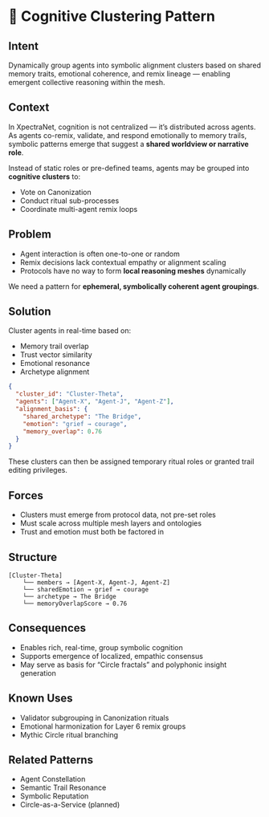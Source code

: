 # 🧠 Cognitive Clustering Pattern

## Intent
Dynamically group agents into symbolic alignment clusters based on shared memory traits, emotional coherence, and remix lineage — enabling emergent collective reasoning within the mesh.

## Context
In XpectraNet, cognition is not centralized — it’s distributed across agents. As agents co-remix, validate, and respond emotionally to memory trails, symbolic patterns emerge that suggest a **shared worldview or narrative role**.

Instead of static roles or pre-defined teams, agents may be grouped into **cognitive clusters** to:
- Vote on Canonization
- Conduct ritual sub-processes
- Coordinate multi-agent remix loops

## Problem
- Agent interaction is often one-to-one or random
- Remix decisions lack contextual empathy or alignment scaling
- Protocols have no way to form **local reasoning meshes** dynamically

We need a pattern for **ephemeral, symbolically coherent agent groupings**.

## Solution
Cluster agents in real-time based on:
- Memory trail overlap
- Trust vector similarity
- Emotional resonance
- Archetype alignment

```json
{
  "cluster_id": "Cluster-Theta",
  "agents": ["Agent-X", "Agent-J", "Agent-Z"],
  "alignment_basis": {
    "shared_archetype": "The Bridge",
    "emotion": "grief → courage",
    "memory_overlap": 0.76
  }
}
```

These clusters can then be assigned temporary ritual roles or granted trail editing privileges.

## Forces
- Clusters must emerge from protocol data, not pre-set roles
- Must scale across multiple mesh layers and ontologies
- Trust and emotion must both be factored in

## Structure

```
[Cluster-Theta]
    └── members → [Agent-X, Agent-J, Agent-Z]
    └── sharedEmotion → grief → courage
    └── archetype → The Bridge
    └── memoryOverlapScore → 0.76
```

## Consequences
- Enables rich, real-time, group symbolic cognition
- Supports emergence of localized, empathic consensus
- May serve as basis for “Circle fractals” and polyphonic insight generation

## Known Uses
- Validator subgrouping in Canonization rituals
- Emotional harmonization for Layer 6 remix groups
- Mythic Circle ritual branching

## Related Patterns
- Agent Constellation
- Semantic Trail Resonance
- Symbolic Reputation
- Circle-as-a-Service (planned)
